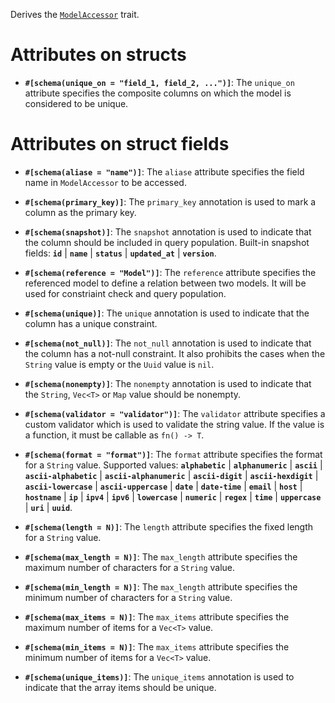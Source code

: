 Derives the [`ModelAccessor`](zino_core::orm::ModelAccessor) trait.

# Attributes on structs

- **`#[schema(unique_on = "field_1, field_2, ...")]`**: The `unique_on` attribute specifies
  the composite columns on which the model is considered to be unique.

# Attributes on struct fields

- **`#[schema(aliase = "name")]`**: The `aliase` attribute specifies
  the field name in `ModelAccessor` to be accessed.

- **`#[schema(primary_key)]`**: The `primary_key` annotation is used to
  mark a column as the primary key.

- **`#[schema(snapshot)]`**: The `snapshot` annotation is used to indicate that
  the column should be included in query population. Built-in snapshot fields:
  **`id`** | **`name`** | **`status`** | **`updated_at`** | **`version`**.

- **`#[schema(reference = "Model")]`**: The `reference` attribute specifies
  the referenced model to define a relation between two models.
  It will be used for constriaint check and query population.

- **`#[schema(unique)]`**: The `unique` annotation is used to indicate that
  the column has a unique constraint.

- **`#[schema(not_null)]`**: The `not_null` annotation is used to indicate that
  the column has a not-null constraint. It also prohibits the cases when
  the `String` value is empty or the `Uuid` value is `nil`.

- **`#[schema(nonempty)]`**: The `nonempty` annotation is used to indicate that
  the `String`, `Vec<T>` or `Map` value should be nonempty.

- **`#[schema(validator = "validator")]`**: The `validator` attribute specifies
  a custom validator which is used to validate the string value.
  If the value is a function, it must be callable as `fn() -> T`.

- **`#[schema(format = "format")]`**: The `format` attribute specifies
  the format for a `String` value. Supported values: **`alphabetic`** | **`alphanumeric`**
  | **`ascii`** | **`ascii-alphabetic`** | **`ascii-alphanumeric`** | **`ascii-digit`**
  | **`ascii-hexdigit`** | **`ascii-lowercase`** | **`ascii-uppercase`**
  | **`date`** | **`date-time`** | **`email`** | **`host`** | **`hostname`**
  | **`ip`** | **`ipv4`** | **`ipv6`** | **`lowercase`** | **`numeric`**
  | **`regex`** | **`time`** | **`uppercase`** | **`uri`** | **`uuid`**.


- **`#[schema(length = N)]`**: The `length` attribute specifies
  the fixed length for a `String` value.

- **`#[schema(max_length = N)]`**: The `max_length` attribute specifies
  the maximum number of characters for a `String` value.

- **`#[schema(min_length = N)]`**: The `max_length` attribute specifies
  the minimum number of characters for a `String` value.

- **`#[schema(max_items = N)]`**: The `max_items` attribute specifies
  the maximum number of items for a `Vec<T>` value.

- **`#[schema(min_items = N)]`**: The `max_items` attribute specifies
  the minimum number of items for a `Vec<T>` value.

- **`#[schema(unique_items)]`**: The `unique_items` annotation is used to indicate that
  the array items should be unique.